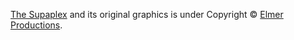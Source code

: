 [The Supaplex](http://www.elmerproductions.com/sp/) and its original graphics
is under Copyright © [Elmer Productions](http://www.elmerproductions.com/).
